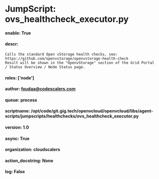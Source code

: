 
# JumpScript: ovs_healthcheck_executor.py
        
#### enable: True
#### descr: 
```
Calls the standard Open vStorage health checks, see: https://github.com/openvstorage/openvstorage-health-check
Result will be shown in the "OpenvStorage" section of the Grid Portal / Status Overview / Node Status page.

```
#### roles: ['node']
#### author: foudaa@codescalers.com
#### queue: process
#### scriptname: /opt/code/git.gig.tech/openvcloud/openvcloud/libs/agent-scripts/jumpscripts/healthchecks/ovs_healthcheck_executor.py
#### version: 1.0
#### async: True
#### organization: cloudscalers
#### action_docstring: None
#### log: False